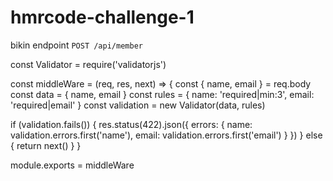 # hmrcode-challenge-1
bikin endpoint `POST /api/member`

const Validator = require('validatorjs')

const middleWare = (req, res, next) => {
  const { name, email } = req.body
  const data = { 
    name,
    email
  }
  const rules = {
    name: 'required|min:3',
    email: 'required|email'
  }
  const validation = new Validator(data, rules)

  if (validation.fails()) {
    res.status(422).json({
      errors: {
        name: validation.errors.first('name'),
        email: validation.errors.first('email')
      }
    })
  } else {
    return next()
  }
}

module.exports = middleWare
